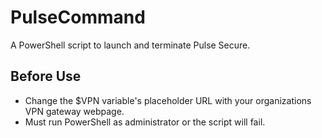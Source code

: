 # PulseCommand
A PowerShell script to launch and terminate Pulse Secure.

## Before Use
* Change the $VPN variable's placeholder URL with your organizations VPN gateway webpage.
* Must run PowerShell as administrator or the script will fail.
